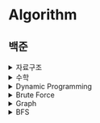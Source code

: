 # Algorithm

## 백준

<details>
<summary>자료구조</summary>

|No.|Problems|Swift|Velog-posts|
|------|---|---|-----|
|10828|[스택](https://www.acmicpc.net/problem/10828)|[answer](https://github.com/seonyoung42/Algorithm/blob/master/백준/10828.playground/Contents.swift)||
|9093|[단어뒤집기](https://www.acmicpc.net/problem/9093)|[answer](https://github.com/seonyoung42/Algorithm/blob/master/백준/9093.playground/Contents.swift)|[9093 - 단어뒤집기](https://velog.io/@sun02/Swift-백준-9093-단어뒤집기)|
|9012|[괄호](https://www.acmicpc.net/problem/9012)|[answer](https://github.com/seonyoung42/Algorithm/blob/master/백준/9012.playground/Contents.swift)|[9012 - 괄호](https://velog.io/@sun02/Swift-백준-9012-괄호)|
|1874|[스택 수열](https://www.acmicpc.net/problem/1874)|[answer](https://github.com/seonyoung42/Algorithm/blob/master/백준/1874.playground/Contents.swift)|
|1406|[에디터](https://www.acmicpc.net/problem/1406)|[answer](https://github.com/seonyoung42/Algorithm/blob/master/백준/1406.playground/Contents.swift)|[1406 - 에디터](https://velog.io/@sun02/Swift-1406-에디터)|
|10845|[큐](https://www.acmicpc.net/problem/10845)|[answer](https://github.com/seonyoung42/Algorithm/blob/master/백준/10845.playground/Contents.swift)||
|1158|[요세푸스 문제](https://www.acmicpc.net/problem/1158)|[answer](https://github.com/seonyoung42/Algorithm/blob/master/백준/1158.playground/Contents.swift)|[1158 - 요세푸스](https://velog.io/@sun02/Swift-백준-1158-요세푸스-순열)|
|10866|[덱](https://www.acmicpc.net/problem/10866)|[answer](https://github.com/seonyoung42/Algorithm/blob/master/백준/10866.playground/Contents.swift)|[10866 - 덱](https://velog.io/@sun02/Swift-백준-10866-덱)|
|17413|[단어 뒤집기2](https://www.acmicpc.net/problem/17413)|[answer](https://github.com/seonyoung42/Algorithm/blob/master/백준/17413.playground/Contents.swift)|[17413 - 단어뒤집기](https://velog.io/@sun02/Swift-백준-17413-단어뒤집기-2)|
|10799|[쇠막대기](https://www.acmicpc.net/problem/10799)|[answer](https://github.com/seonyoung42/Algorithm/blob/master/백준/10799.playground/Contents.swift)|[10799 - 쇠막대기](https://velog.io/@sun02/Swift-백준-10799-쇠막대기)|
|17298|[오큰수](https://www.acmicpc.net/problem/17298)|[answer](https://github.com/seonyoung42/Algorithm/blob/master/백준/17298.playground/Contents.swift)|[17298 - 오큰수](https://velog.io/@sun02/Swift-백준-17298-오큰수)|
|17299|[오등큰수](https://www.acmicpc.net/problem/17299)|[answer](https://github.com/seonyoung42/Algorithm/blob/master/백준/17299.playground/Contents.swift)|[17299 - 오등큰수](https://velog.io/@sun02/Swift-백준-17299-오등큰수)|
|1935|[후위표기식2](https://www.acmicpc.net/problem/1935)|[answer](https://github.com/seonyoung42/Algorithm/blob/master/백준/1935.playground/Contents.swift)|[1935 - 후위표기식2](https://velog.io/@sun02/Swift-백준-1935후위표기식2)|
|1918|[후위표기식](https://www.acmicpc.net/problem/1918)|[answer](https://github.com/seonyoung42/Algorithm/blob/master/백준/1918.playground/Contents.swift)|[1918 - 후위표기식](https://velog.io/@sun02/Swift-백준-1918-후위표기식)|
|10808|[알파벳 개수](https://www.acmicpc.net/problem/10808)|[answer](https://github.com/seonyoung42/Algorithm/blob/master/백준/10808.playground/Contents.swift)||
|10809|[알파벳 찾기](https://www.acmicpc.net/problem/10809)|[answer](https://github.com/seonyoung42/Algorithm/blob/master/백준/107809.playground/Contents.swift)||
|10820|[문자열 분석](https://www.acmicpc.net/problem/10820)|[answer](https://github.com/seonyoung42/Algorithm/blob/master/백준/10820.playground/Contents.swift)||
|2743|[단어 길이 재기](https://www.acmicpc.net/problem/2743)|[answer](https://github.com/seonyoung42/Algorithm/blob/master/백준/2743.playground/Contents.swift)||
|11655|[ROT13](https://www.acmicpc.net/problem/11655)|[answer](https://github.com/seonyoung42/Algorithm/blob/master/백준/11655.playground/Contents.swift)||
|10824|[네 수](https://www.acmicpc.net/problem/10824)|[answer](https://github.com/seonyoung42/Algorithm/blob/master/백준/10824.playground/Contents.swift)||
|11656|[접미사 배열](https://www.acmicpc.net/problem/11656)|[answer](https://github.com/seonyoung42/Algorithm/blob/master/백준/11656.playground/Contents.swift)||

</details>

<details>
<summary>수학</summary>

|No.|Problems|Swift|Velog-posts|
|------|---|---|-----|
|10430|[나머지](https://www.acmicpc.net/problem/10430)|[answer](https://github.com/seonyoung42/Algorithm/blob/master/백준/10430.playground/Contents.swift)||
|2609|[최대공약수와 최소공배수](https://www.acmicpc.net/problem/2609)|[answer](https://github.com/seonyoung42/Algorithm/blob/master/백준/2609.playground/Contents.swift)|[2609 - 최대공약수와 최소공배수](https://velog.io/@sun02/Swift-백준-2609-최대공약수와-최소공배수)|
|1934|[최소공배수](https://www.acmicpc.net/problem/1934)|[answer](https://github.com/seonyoung42/Algorithm/blob/master/백준/1934.playground/Contents.swift)||
|1978|[소수 찾기](https://www.acmicpc.net/problem/1978)|[answer](https://github.com/seonyoung42/Algorithm/blob/master/백준/1978.playground/Contents.swift)|[1978 - 소수찾기(에라토스테네스의 체)](https://velog.io/@sun02/Swift-1978-소수찾기)|
|1929|[소수 구하기](https://www.acmicpc.net/problem/1929)|[answer](https://github.com/seonyoung42/Algorithm/blob/master/백준/1929.playground/Contents.swift)||
|6588|[골드바흐의 추측](https://www.acmicpc.net/problem/6588)|[answer](https://github.com/seonyoung42/Algorithm/blob/master/백준/6588.playground/Contents.swift)|[6588 - 골드바흐의 추측](https://velog.io/@sun02/Swift-백준-6588-골드바흐의-추측)|
|10872|[팩토리얼](https://www.acmicpc.net/problem/10872)|[answer](https://github.com/seonyoung42/Algorithm/blob/master/백준/10872.playground/Contents.swift)||
|1676|[팩토리얼 0의 개수](https://www.acmicpc.net/problem/1676)|[answer](https://github.com/seonyoung42/Algorithm/blob/master/백준/1676.playground/Contents.swift)||
|2004|[조합 0의 개수](https://www.acmicpc.net/problem/2004)|[answer](https://github.com/seonyoung42/Algorithm/blob/master/백준/2004.playground/Contents.swift)|[2004 - 조합 0의 개수](https://velog.io/@sun02/Swift-백준-2004-조합-0의-개수)|
|9613|[GCD 합](https://www.acmicpc.net/problem/9613)|[answer](https://github.com/seonyoung42/Algorithm/blob/master/백준/9613.playground/Contents.swift)||
|17087|[숨바꼭질 6](https://www.acmicpc.net/problem/17087)|[answer](https://github.com/seonyoung42/Algorithm/blob/master/백준/17087.playground/Contents.swift)||
|17103|[골드바흐 파티션](https://www.acmicpc.net/problem/17103)|[answer](https://github.com/seonyoung42/Algorithm/blob/master/백준/17103.playground/Contents.swift)||
|11005|[진법변환2](https://www.acmicpc.net/problem/11005)|[answer](https://github.com/seonyoung42/Algorithm/blob/master/백준/11005.playground/Contents.swift)||
|2745|[진법변환](https://www.acmicpc.net/problem/2745)|[answer](https://github.com/seonyoung42/Algorithm/blob/master/백준/2745.playground/Contents.swift)||
|11653|[소인수분해](https://www.acmicpc.net/problem/11653)|[answer](https://github.com/seonyoung42/Algorithm/blob/master/백준/11653.playground/Contents.swift)||

</details>

<details>
<summary>Dynamic Programming</summary>
  
  
|No.|Problems|Swift|Velog-posts|
|------|---|---|-----|
|1463|[1로 만들기](https://www.acmicpc.net/problem/1463)|[answer](https://github.com/seonyoung42/Algorithm/blob/master/백준/1463.playground/Contents.swift)|[1463-1로 만들기](https://velog.io/@sun02/Swift-백준-1463-1로-만들기)|
|11726|[2xn 타일링](https://www.acmicpc.net/problem/11726)|[answer](https://github.com/seonyoung42/Algorithm/blob/master/백준/11726.playground/Contents.swift)||
|11727|[2xn 타일링2](https://www.acmicpc.net/problem/11727)|[answer](https://github.com/seonyoung42/Algorithm/blob/master/백준/11727.playground/Contents.swift)||
|9095|[1,2,3 더하기](https://www.acmicpc.net/problem/9095)|[answer](https://github.com/seonyoung42/Algorithm/blob/master/백준/9095.playground/Contents.swift)||
|11052|[카드 구매하기](https://www.acmicpc.net/problem/11052)|[answer](https://github.com/seonyoung42/Algorithm/blob/master/백준/11052.playground/Contents.swift)||
|16914|[카드 구매하기2](https://www.acmicpc.net/problem/16914)|[answer](https://github.com/seonyoung42/Algorithm/blob/master/백준/16914.playground/Contents.swift)||
|15990|[1,2,3 더하기5](https://www.acmicpc.net/problem/15990)|[answer](https://github.com/seonyoung42/Algorithm/blob/master/백준/15990.playground/Contents.swift)||
|10844|[쉬운 계단수](https://www.acmicpc.net/problem/10844)|[answer](https://github.com/seonyoung42/Algorithm/blob/master/백준/10844.playground/Contents.swift)|[10844-쉬운 계단수](https://velog.io/@sun02/Swift-10844-백준-쉬운-계단-수)|
|2193|[이친수](https://www.acmicpc.net/problem/2193)|[answer](https://github.com/seonyoung42/Algorithm/blob/master/백준/2193.playground/Contents.swift)||
|11053|[가장 긴 증가하는 부분 수열](https://www.acmicpc.net/problem/11053)|[answer](https://github.com/seonyoung42/Algorithm/blob/master/백준/11053.playground/Contents.swift)|[11053 - 가장 긴 증가하는 부분 수열](https://velog.io/@sun02/Swift-백준-11053-가장-긴-증가하는-부분-수열)|
|14002|[가장 긴 증가하는 부분 수열4](https://www.acmicpc.net/problem/14002)|[answer](https://github.com/seonyoung42/Algorithm/blob/master/백준/14002.playground/Contents.swift)||
|1912|[연속합](https://www.acmicpc.net/problem/1912)|[answer](https://github.com/seonyoung42/Algorithm/blob/master/백준/1912.playground/Contents.swift)||
|1699|[제곱수의 합](https://www.acmicpc.net/problem/1699)|[answer](https://github.com/seonyoung42/Algorithm/blob/master/백준/1699.playground/Contents.swift)||
|2225|[합분해](https://www.acmicpc.net/problem/2225)|[answer](https://github.com/seonyoung42/Algorithm/blob/master/백준/2225.playground/Contents.swift)|[2225-합분해](https://velog.io/@sun02/Swift-백준-2225-합분해)|
|15988|[1,2,3 더하기 3](https://www.acmicpc.net/problem/15988)|[answer](https://github.com/seonyoung42/Algorithm/blob/master/백준/15988.playground/Contents.swift)||
|1149|[R,G,B 거리](https://www.acmicpc.net/problem/1149)|[answer](https://github.com/seonyoung42/Algorithm/blob/master/백준/1149.playground/Contents.swift)|[1149-RGB거리](https://velog.io/@sun02/Swift-백준-1149-RGB거리)|
|1309|[동물원](https://www.acmicpc.net/problem/1309)|[answer](https://github.com/seonyoung42/Algorithm/blob/master/백준/1309.playground/Contents.swift)||
|11057|[오르막 수](https://www.acmicpc.net/problem/11057)|[answer](https://github.com/seonyoung42/Algorithm/blob/master/백준/11057.playground/Contents.swift)|[11057-오르막수](https://velog.io/@sun02/Swift-백준-11057-오르막-수)|
|9465|[스티커](https://www.acmicpc.net/problem/9465)|[answer](https://github.com/seonyoung42/Algorithm/blob/master/백준/9465.playground/Contents.swift)|[9465-스티커](https://velog.io/@sun02/Swift)|
|2156|[포도주 시식](https://www.acmicpc.net/problem/2156)|[answer](https://github.com/seonyoung42/Algorithm/blob/master/백준/2156.playground/Contents.swift)|[2156-포도주 시식](https://velog.io/@sun02/백준-2156-Swift-포도주-시식)|
|1932|[정수 삼각형](https://www.acmicpc.net/problem/1932)|[answer](https://github.com/seonyoung42/Algorithm/blob/master/백준/1932.playground/Contents.swift)||
  
</details>

<details>
<summary>Brute Force</summary>
  
|No.|Problems|Swift|Velog-posts|
|------|---|---|-----|
|2309|[일곱 난쟁이](https://www.acmicpc.net/problem/2309)|[answer](https://github.com/seonyoung42/Algorithm/blob/master/백준/2309.playground/Contents.swift)||
|3085|[사탕 게임](https://www.acmicpc.net/problem/3085)|[answer](https://github.com/seonyoung42/Algorithm/blob/master/백준/3085.playground/Contents.swift)|[[Swift] 백준 3085 - 사탕게임](https://velog.io/@sun02/Swift-백준-3085-사탕게임)|
|1476|[날짜 계산](https://www.acmicpc.net/problem/1476)|[answer](https://github.com/seonyoung42/Algorithm/blob/master/백준/1476.playground/Contents.swift)||
|1107|[리모컨](https://www.acmicpc.net/problem/1107)|[answer](https://github.com/seonyoung42/Algorithm/blob/master/백준/1107.playground/Contents.swift)|[[Swift] 백준 1107 - 리모컨](https://velog.io/@sun02/Swift-백준-1107-리모컨)|
|14500|[테트로미노](https://www.acmicpc.net/problem/14500)|[answer](https://github.com/seonyoung42/Algorithm/blob/master/백준/14500.playground/Contents.swift)||
|6064|[카잉 달력](https://www.acmicpc.net/problem/6064)|[answer](https://github.com/seonyoung42/Algorithm/blob/master/백준/6064.playground/Contents.swift)||
|1748|[수 이어 쓰기1](https://www.acmicpc.net/problem/1748)|[answer](https://github.com/seonyoung42/Algorithm/blob/master/백준/1748.playground/Contents.swift)||
|9095|[1,2,3 더하기](https://www.acmicpc.net/problem/9095)|[answer](https://github.com/seonyoung42/Algorithm/blob/master/백준/9095.playground/Contents.swift)||
|15649|[N과 M(1)](https://www.acmicpc.net/problem/15649)|[answer](https://github.com/seonyoung42/Algorithm/blob/master/백준/15649.playground/Contents.swift)|[[Swift] 백준 15649 - N과 M(1) 백트래킹](https://velog.io/@sun02/Swift-백준-15649-N과-M1-백트래킹)|
|15650|[N과 M(2)](https://www.acmicpc.net/problem/15650)|[answer](https://github.com/seonyoung42/Algorithm/blob/master/백준/15650.playground/Contents.swift)||
|15651|[N과 M(3)](https://www.acmicpc.net/problem/15651)|[answer](https://github.com/seonyoung42/Algorithm/blob/master/백준/15651.playground/Contents.swift)||
|15652|[N과 M(4)](https://www.acmicpc.net/problem/15652)|[answer](https://github.com/seonyoung42/Algorithm/blob/master/백준/15652.playground/Contents.swift)||
|15654|[N과 M(5)](https://www.acmicpc.net/problem/15654)|[answer](https://github.com/seonyoung42/Algorithm/blob/master/백준/15654.playground/Contents.swift)||
|15655|[N과 M(6)](https://www.acmicpc.net/problem/15655)|[answer](https://github.com/seonyoung42/Algorithm/blob/master/백준/15655.playground/Contents.swift)||
|15656|[N과 M(7)](https://www.acmicpc.net/problem/15656)|[answer](https://github.com/seonyoung42/Algorithm/blob/master/백준/15656.playground/Contents.swift)||
|15657|[N과 M(8)](https://www.acmicpc.net/problem/15657)|[answer](https://github.com/seonyoung42/Algorithm/blob/master/백준/15657.playground/Contents.swift)||
|15663|[N과 M(9)](https://www.acmicpc.net/problem/15663)|[answer](https://github.com/seonyoung42/Algorithm/blob/master/백준/15663.playground/Contents.swift)||
|15664|[N과 M(10)](https://www.acmicpc.net/problem/15664)|[answer](https://github.com/seonyoung42/Algorithm/blob/master/백준/15664.playground/Contents.swift)||
|15665|[N과 M(11)](https://www.acmicpc.net/problem/15665)|[answer](https://github.com/seonyoung42/Algorithm/blob/master/백준/15665.playground/Contents.swift)||
|15666|[N과 M(12)](https://www.acmicpc.net/problem/15666)|[answer](https://github.com/seonyoung42/Algorithm/blob/master/백준/15666.playground/Contents.swift)||
|10972|[다음 순열](https://www.acmicpc.net/problem/10972)|[answer](https://github.com/seonyoung42/Algorithm/blob/master/백준/10972.playground/Contents.swift)||
|10973|[이전 순열](https://www.acmicpc.net/problem/10973)|[answer](https://github.com/seonyoung42/Algorithm/blob/master/백준/10973.playground/Contents.swift)||
|10974|[모든 순열](https://www.acmicpc.net/problem/10974)|[answer](https://github.com/seonyoung42/Algorithm/blob/master/백준/10974.playground/Contents.swift)||
|10819|[차이를 최대로](https://www.acmicpc.net/problem/10819)|[answer](https://github.com/seonyoung42/Algorithm/blob/master/백준/10819.playground/Contents.swift)||
|10971|[외판원 순회 2](https://www.acmicpc.net/problem/10971)|[answer](https://github.com/seonyoung42/Algorithm/blob/master/백준/10971.playground/Contents.swift)||
|6603|[로또](https://www.acmicpc.net/problem/6603)|[answer](https://github.com/seonyoung42/Algorithm/blob/master/백준/6603.playground/Contents.swift)||
|1759|[암호만들기](https://www.acmicpc.net/problem/1759)|[answer](https://github.com/seonyoung42/Algorithm/blob/master/백준/1759.playground/Contents.swift)||
|14501|[퇴사](https://www.acmicpc.net/problem/14501)|[answer](https://github.com/seonyoung42/Algorithm/blob/master/백준/14501.playground/Contents.swift)||
|14889|[스타트와 링크](https://www.acmicpc.net/problem/14889)|[answer](https://github.com/seonyoung42/Algorithm/blob/master/백준/14889.playground/Contents.swift)||
|15661|[링크와 스타트](https://www.acmicpc.net/problem/15661)|[answer](https://github.com/seonyoung42/Algorithm/blob/master/백준/15661.playground/Contents.swift)||
|2529|[부등호](https://www.acmicpc.net/problem/2529)|[answer](https://github.com/seonyoung42/Algorithm/blob/master/백준/2529.playground/Contents.swift)||
|1248|[맞춰봐](https://www.acmicpc.net/problem/1248)|[answer](https://github.com/seonyoung42/Algorithm/blob/master/백준/1248.playground/Contents.swift)||
</details>

<details>
<summary>Graph</summary>

|No.|Problems|Swift|Velog-posts|
|------|---|---|------|
|13023|[ABCDE](https://www.acmicpc.net/problem/13023)|[answer](https://github.com/seonyoung42/Algorithm/blob/master/백준/13023.playground/Contents.swift)||
|1260|[DFS와 BFS](https://www.acmicpc.net/problem/1260)|[answer](https://github.com/seonyoung42/Algorithm/blob/master/백준/1260.playground/Contents.swift)||
|11724|[연결 요소의 개수](https://www.acmicpc.net/problem/11724)|[answer](https://github.com/seonyoung42/Algorithm/blob/master/백준/11724.playground/Contents.swift)||
|1707|[이분 그래프](https://www.acmicpc.net/problem/1707)|[answer](https://github.com/seonyoung42/Algorithm/blob/master/백준/1707.playground/Contents.swift)||
|2667|[단지번호 붙이기](https://www.acmicpc.net/problem/2667)|[answer](https://github.com/seonyoung42/Algorithm/blob/master/백준/2667.playground/Contents.swift)||
|4963|[섬의 개수](https://www.acmicpc.net/problem/4963)|[answer](https://github.com/seonyoung42/Algorithm/blob/master/백준/4963.playground/Contents.swift)||
|2178|[미로 탐색](https://www.acmicpc.net/problem/2178)|[answer](https://github.com/seonyoung42/Algorithm/blob/master/백준/2178.playground/Contents.swift)||
|7576|[토마토](https://www.acmicpc.net/problem/7576)|[answer](https://github.com/seonyoung42/Algorithm/blob/master/백준/7576.playground/Contents.swift)||
|7562|[나이트의 이동](https://www.acmicpc.net/problem/7562)|[answer](https://github.com/seonyoung42/Algorithm/blob/master/백준/7562.playground/Contents.swift)||

</details>

<details>
<summary>BFS</summary>
  
|No.|Problems|Swift|Velog-posts|
|------|---|---|-----|
|1697|[숨바꼭질](https://www.acmicpc.net/problem/1697)|[answer](https://github.com/seonyoung42/Algorithm/blob/master/백준/1697.playground/Contents.swift)|||
|13913|[숨바꼭질 4](https://www.acmicpc.net/problem/13913)|[answer](https://github.com/seonyoung42/Algorithm/blob/master/백준/13913.playground/Contents.swift)||
|14226|[이모티콘](https://www.acmicpc.net/problem/14226)|[answer](https://github.com/seonyoung42/Algorithm/blob/master/백준/14226.playground/Contents.swift)||
|13549|[숨바꼭질 3](https://www.acmicpc.net/problem/13549)|[answer](https://github.com/seonyoung42/Algorithm/blob/master/백준/13549.playground/Contents.swift)||
|1261|[알고스팟](https://www.acmicpc.net/problem/1261)|[answer](https://github.com/seonyoung42/Algorithm/blob/master/백준/1261.playground/Contents.swift)||

</details>
